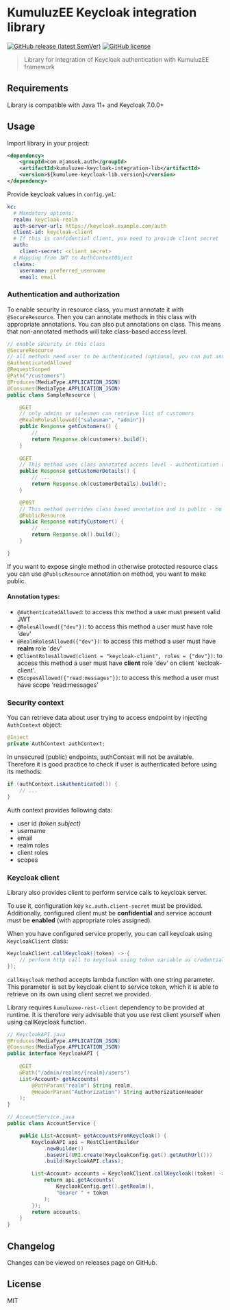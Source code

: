 # KumuluzEE Keycloak integration library

[![GitHub release (latest SemVer)](https://img.shields.io/github/v/release/Jamsek-m/kumuluzee-keycloak-integration-lib)](https://github.com/Jamsek-m/kumuluzee-keycloak-integration-lib/releases)
[![GitHub license](https://img.shields.io/github/license/Jamsek-m/kumuluzee-keycloak-integration-lib)](https://github.com/Jamsek-m/kumuluzee-keycloak-integration-lib/blob/master/LICENSE)

> Library for integration of Keycloak authentication with KumuluzEE framework

## Requirements

Library is compatible with Java 11+ and Keycloak 7.0.0+

## Usage

Import library in your project:
```xml
<dependency>
    <groupId>com.mjamsek.auth</groupId>
    <artifactId>kumuluzee-keycloak-integration-lib</artifactId>
    <version>${kumuluee-keycloak-lib.version}</version>
</dependency>
``` 

Provide keycloak values in `config.yml`:

```yaml
kc:
  # Mandatory options:
  realm: keycloak-realm
  auth-server-url: https://keycloak.example.com/auth
  client-id: keycloak-client
  # If this is confidential client, you need to provide client secret
  auth:
    client-secret: <client_secret>
  # Mapping from JWT to AuthContextObject 
  claims:
    username: preferred_username
    email: email
```

### Authentication and authorization

To enable security in resource class, you must annotate it with `@SecureResource`. Then you can annotate methods in this class with appropriate annotations. You can also put annotations on class. This means that non-annotated methods will take class-based access level.

```java
// enable security in this class
@SecureResource
// all methods need user to be authenticated (optional, you can put annotations on method only)
@AuthenticatedAllowed
@RequestScoped
@Path("/customers")
@Produces(MediaType.APPLICATION_JSON)
@Consumes(MediaType.APPLICATION_JSON)
public class SampleResource {

    @GET
    // only admins or salesmen can retrieve list of customers
    @RealmRolesAllowed({"salesman", "admin"})
    public Response getCustomers() {
        // ... 
        return Response.ok(customers).build();
    }
    
    @GET
    // This method uses class annotated access level - authentication only
    public Response getCustomerDetails() {
        // ... 
        return Response.ok(customerDetails).build();
    }

    @POST
    // This method overrides class based annotation and is public - no authentication needed
    @PublicResource
    public Response notifyCustomer() {
        // ... 
        return Response.ok().build();
    }

}
```

If you want to expose single method in otherwise protected resource class you can use `@PublicResource` annotation on method, you want to make public.

#### Annotation types:

* `@AuthenticatedAllowed`: to access this method a user must present valid JWT
* `@RolesAllowed({"dev"})`: to access this method a user must have role 'dev'
* `@RealmRolesAllowed({"dev"})`: to access this method a user must have **realm** role 'dev'
* `@ClientRolesAllowed(client = "keycloak-client", roles = {"dev"})`: to access this method a user must have **client** role 'dev' on client 'kecloak-client'.
* `@ScopesAllowed({"read:messages"})`: to access this method a user must have scope 'read:messages'

### Security context

You can retrieve data about user trying to access endpoint by injecting `AuthContext` object:

```java
@Inject
private AuthContext authContext;
```

In unsecured (public) endpoints, authContext will not be available. Therefore it is good practice to check if user is authenticated before using its methods:
```java
if (authContext.isAuthenticated()) {
    // ...
}
``` 

Auth context provides following data: 

* user id *(token subject)*
* username
* email
* realm roles
* client roles
* scopes

### Keycloak client

Library also provides client to perform service calls to keycloak server.

To use it, configuration key `kc.auth.client-secret` must be provided. Additionally, configured client must be **confidential** and service account must be **enabled** (with appropriate roles assigned).

When you have configured service properly, you can call keycloak using `KeycloakClient` class:

```java
KeycloakClient.callKeycloak((token) -> {
    // perform http call to keycloak using token variable as credential
});
```

`callKeycloak` method accepts lambda function with one string parameter. This parameter is set by keycloak client to service token, which it is able to retrieve on its own using client secret we provided.

Library requires `kumuluzee-rest-client` dependency to be provided at runtime. It is therefore very advisable that you use rest client  yourself when using callKeycloak function.

```java
// KeycloakAPI.java
@Produces(MediaType.APPLICATION_JSON)
@Consumes(MediaType.APPLICATION_JSON)
public interface KeycloakAPI {
   
    @GET
    @Path("/admin/realms/{realm}/users")
    List<Account> getAccounts(
        @PathParam("realm") String realm,
        @HeaderParam("Authorization") String authorizationHeader
    );
}
``` 

```java
// AccountService.java
public class AccountService {

    public List<Account> getAccountsFromKeycloak() {
        KeycloakAPI api = RestClientBuilder
            .newBuilder()
            .baseUri(URI.create(KeycloakConfig.get().getAuthUrl()))
            .build(KeycloakAPI.class);

        List<Account> accounts = KeycloakClient.callKeycloak((token) -> {
            return api.getAccounts(
                KeycloakConfig.get().getRealm(),
                "Bearer " + token
            );
        });
        return accounts;
    }
}
```

## Changelog

Changes can be viewed on releases page on GitHub.

## License

MIT

